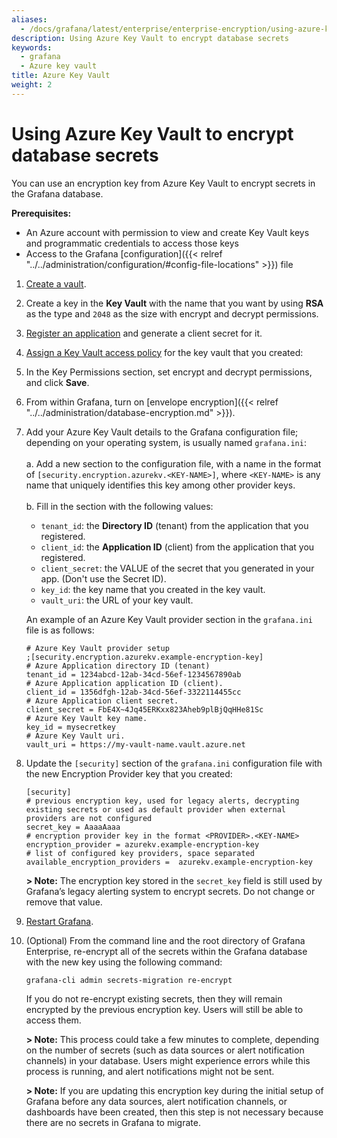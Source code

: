 ```yaml
---
aliases:
  - /docs/grafana/latest/enterprise/enterprise-encryption/using-azure-key-vault-to-encrypt-database-secrets/
description: Using Azure Key Vault to encrypt database secrets
keywords:
  - grafana
  - Azure key vault
title: Azure Key Vault
weight: 2
---
```


# Using Azure Key Vault to encrypt database secrets

You can use an encryption key from Azure Key Vault to encrypt secrets in the Grafana database.

**Prerequisites:**

- An Azure account with permission to view and create Key Vault keys and programmatic credentials to access those keys
- Access to the Grafana [configuration]({{< relref "../../administration/configuration/#config-file-locations" >}}) file

1. [Create a vault](https://docs.microsoft.com/en-us/azure/key-vault/general/quick-create-portal#create-a-vault).

2. Create a key in the **Key Vault** with the name that you want by using **RSA** as the type and `2048` as the size with encrypt and decrypt permissions.

3. [Register an application](https://docs.microsoft.com/en-us/azure/active-directory/develop/quickstart-register-app#register-an-application) and generate a client secret for it.

4. [Assign a Key Vault access policy](https://docs.microsoft.com/en-us/azure/key-vault/general/assign-access-policy?tabs=azure-portal) for the key vault that you created:

5. In the Key Permissions section, set encrypt and decrypt permissions, and click **Save**.

6. From within Grafana, turn on [envelope encryption]({{< relref "../../administration/database-encryption.md" >}}).

7. Add your Azure Key Vault details to the Grafana configuration file; depending on your operating system, is usually named `grafana.ini`:
   <br><br>a. Add a new section to the configuration file, with a name in the format of `[security.encryption.azurekv.<KEY-NAME>]`, where `<KEY-NAME>` is any name that uniquely identifies this key among other provider keys.
   <br><br>b. Fill in the section with the following values:
   <br>

   - `tenant_id`: the **Directory ID** (tenant) from the application that you registered.
   - `client_id`: the **Application ID** (client) from the application that you registered.
   - `client_secret`: the VALUE of the secret that you generated in your app. (Don't use the Secret ID).
   - `key_id`: the key name that you created in the key vault.
   - `vault_uri`: the URL of your key vault.

   An example of an Azure Key Vault provider section in the `grafana.ini` file is as follows:

   ```
   # Azure Key Vault provider setup
   ;[security.encryption.azurekv.example-encryption-key]
   # Azure Application directory ID (tenant)
   tenant_id = 1234abcd-12ab-34cd-56ef-1234567890ab
   # Azure Application application ID (client).
   client_id = 1356dfgh-12ab-34cd-56ef-3322114455cc
   # Azure Application client secret.
   client_secret = FbE4X~4Jq45ERKxx823Aheb9plBjQqHHe81Sc
   # Azure Key Vault key name.
   key_id = mysecretkey
   # Azure Key Vault uri.
   vault_uri = https://my-vault-name.vault.azure.net
   ```

8. Update the `[security]` section of the `grafana.ini` configuration file with the new Encryption Provider key that you created:

   ```
   [security]
   # previous encryption key, used for legacy alerts, decrypting existing secrets or used as default provider when external providers are not configured
   secret_key = AaaaAaaa
   # encryption provider key in the format <PROVIDER>.<KEY-NAME>
   encryption_provider = azurekv.example-encryption-key
   # list of configured key providers, space separated
   available_encryption_providers =  azurekv.example-encryption-key
   ```

   **> Note:** The encryption key stored in the `secret_key` field is still used by Grafana’s legacy alerting system to encrypt secrets. Do not change or remove that value.

9. [Restart Grafana](https://grafana.com/docs/grafana/latest/installation/restart-grafana/).

10. (Optional) From the command line and the root directory of Grafana Enterprise, re-encrypt all of the secrets within the Grafana database with the new key using the following command:

    `grafana-cli admin secrets-migration re-encrypt`

    If you do not re-encrypt existing secrets, then they will remain encrypted by the previous encryption key. Users will still be able to access them.

    **> Note:** This process could take a few minutes to complete, depending on the number of secrets (such as data sources or alert notification channels) in your database. Users might experience errors while this process is running, and alert notifications might not be sent.

    **> Note:** If you are updating this encryption key during the initial setup of Grafana before any data sources, alert notification channels, or dashboards have been created, then this step is not necessary because there are no secrets in Grafana to migrate.

